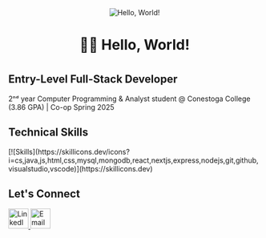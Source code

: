 <div align="center">
  <img src="https://media1.tenor.com/m/X1DFymgWJAcAAAAC/poliwhirl-pokemon.gif" alt="Hello, World!">

  <h1>👋🏻 Hello, World!<h1>
</div>

<h2>Entry-Level Full-Stack Developer</h2>
<p>2ⁿᵈ year Computer Programming & Analyst student @ Conestoga College (3.86 GPA) | Co-op Spring 2025</p>

<h2>Technical Skills</h2>
[![Skills](https://skillicons.dev/icons?i=cs,java,js,html,css,mysql,mongodb,react,nextjs,express,nodejs,git,github,visualstudio,vscode)](https://skillicons.dev)

<h2>Let's Connect</h2>
<a href="https://www.linkedin.com/in/maisonflynn" target="_blank">
  <img src="https://skillicons.dev/icons?i=linkedin" alt="LinkedIn" width="40" height="40"/>
</a>

<a href="mailto:maisonflynn@mail.com">
  <img src="https://skillicons.dev/icons?i=gmail" alt="Email" width="40" height="40"/>
</a>
